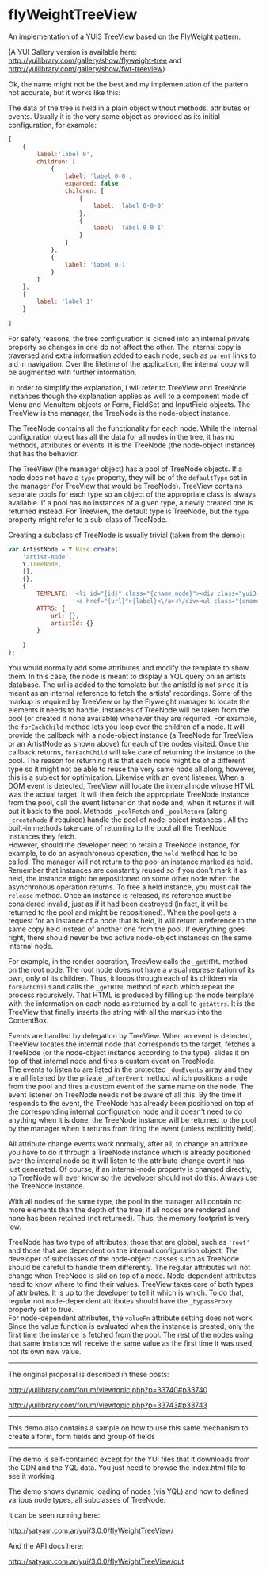 flyWeightTreeView
=================

An implementation of a YUI3 TreeView based on the FlyWeight pattern.

(A YUI Gallery version is available here: http://yuilibrary.com/gallery/show/flyweight-tree and http://yuilibrary.com/gallery/show/fwt-treeview)

Ok, the name might not be the best and my implementation of the pattern not accurate, but it works like this:

The data of the tree is held in a plain object without methods, attributes or events.  Usually it is the very same object as provided as its initial configuration, for example:
``` Javascript
[
	{
		label:'label 0',
		children: [
			{
				label: 'label 0-0',
				expanded: false,
				children: [
					{
						label: 'label 0-0-0'
					},
					{
						label: 'label 0-0-1'
					}
				]
			},
			{
				label: 'label 0-1'
			}
		]
	},
	{
		label: 'label 1'
	}

]
```
For safety reasons, the tree configuration is cloned into an internal private property so changes in one do not affect the other.  The internal copy is traversed and extra information added to each node, such as `parent` links to aid in navigation.  Over the lifetime of the application, the internal copy will be augmented with further information.

In order to simplify the explanation, I will refer to TreeView and TreeNode instances though the explanation applies as well to a component made of Menu and MenuItem objects or Form, FieldSet and InputField objects.   The TreeView is the manager, the TreeNode is the node-object instance.

The TreeNode contains all the functionality for each node.  While the internal configuration object has all the data for all nodes in the tree, it has no methods, attributes or events.  It is the TreeNode (the node-object instance) that has the behavior.
 
The TreeView (the manager object) has a pool of TreeNode objects.   If a node does not have a `type` property, they will be of the `defaultType` set in the manager (for TreeView that would be TreeNode).   TreeView contains separate pools for each type so an object of the appropriate class is always available. If a pool has no instances of a given type, a newly created one is returned instead.  For TreeView, the default type is TreeNode, but the `type` property might refer to a sub-class of TreeNode.

Creating a subclass of TreeNode is usually trivial (taken from the demo):
```JavaScript
var ArtistNode = Y.Base.create(
	'artist-node',
	Y.TreeNode,
	[],
	{},
	{
		TEMPLATE: '<li id="{id}" class="{cname_node}"><div class="yui3-treenode-toggle"><\/div><div class="yui3-treenode-content">' + 
		          '<a href="{url}">{label}<\/a><\/div><ul class="{cname_children}">{children}<\/ul><\/li>',
		ATTRS: {
			url: {},
			artistId: {}
		}
		
	}
);
```
You would normally add some attributes and modify the template to show them.  In this case, the node is meant to display a YQL query on an artists database. The url is added to the template but the artistId is not since it is meant as an internal reference to fetch the artists' recordings.  Some of the markup is required by TreeView or by the Flyweight manager to locate the elements it needs to handle.
Instances of TreeNode will be taken from the pool (or created if none available) whenever they are required.  For example, the `forEachChild` method lets you loop over the children of a node.  It will provide the callback with a node-object instance (a TreeNode for TreeView or an ArtistNode as shown above) for each of the nodes visited. Once the callback returns, `forEachChild` will take care of returning the instance to the pool.  The reason for returning it is that each node might be of a different type so it might not be able to reuse the very same node all along, however, this is a subject for optimization.
Likewise with an event listener.  When a DOM event is detected, TreeView will locate the internal node whose HTML was the actual target.  It will then fetch the appropriate TreeNode instance from the pool, call the event listener on that node and, when it returns it will put it back to the pool.
Methods `_poolFetch` and `_poolReturn` (along `_createNode` if required) handle the pool of node-object instances . All the built-in methods take care of returning to the pool all the TreeNode instances they fetch.  
However, should the developer need to retain a TreeNode instance, for example, to do an asynchronous operation, the `hold` method has to be called. The manager will not return to the pool an instance marked as held.  Remember that instances are constantly reused so if you don't mark it as held, the instance might be repositioned on some other node when the asynchronous operation returns.
To free a held instance, you must call the `release` method.  Once an instance is released, its reference must be considered invalid, just as if it had been destroyed (in fact, it will be returned to the pool and might be repositioned).  When the pool gets a request for an instance of a node that is held, it will return a reference to the same copy held instead of another one from the pool.  If everything goes right, there should never be two active node-object instances on the same internal node.

For example, in the render operation, TreeView calls the `_getHTML` method on the root node. The root node does not have a visual representation of its own, only of its children.   Thus, it loops through each of its children via `forEachChild` and calls the `_getHTML` method of each which repeat the process recursively. That HTML is produced by filling up the node template with the information on each node as returned by a call to `getAttrs`.  It is the TreeView that finally inserts the string with all the markup into the ContentBox.

Events are handled by delegation by TreeView. When an event is detected, TreeView locates the internal node that corresponds to the target, fetches a TreeNode (or the node-object instance according to the type), slides it on top of that internal node and fires a custom event on TreeNode.  
The events to listen to are listed in the protected `_domEvents` array and they are all listened by the private `_afterEvent` method which positions a node from the pool and fires a custom event of the same name on the node.
The event listener on TreeNode needs not be aware of all this.  By the time it responds to the event, the TreeNode has already been positioned on top of the corresponding internal configuration node and it doesn't need to do anything when it is done, the TreeNode instance will be returned to the pool by the manager when it returns from firing the event (unless explicitly held).

All attribute change events work normally, after all, to change an attribute you have to do it through a TreeNode instance which is already positioned over the internal node so it will listen to the attribute-change event it has just generated.
Of course, if an internal-node property is changed directly, no TreeNode will ever know so the developer should not do this. Always use the TreeNode instance.

With all nodes of the same type, the pool in the manager will contain no more elements than the depth of the tree, if all nodes are rendered and none has been retained (not returned).  Thus, the memory footprint is very low.

TreeNode has two type of attributes, those that are global, such as `'root'` and those that are dependent on the internal configuration object.  The developer of subclasses of the node-object classes such as TreeNode should be careful to handle them differently.  The regular attributes will not change when TreeNode is slid on top of a node.  Node-dependent attributes need to know where to find their values. TreeView takes care of both types of attributes.  It is up to the developer to tell it which is which.  To do that, regular not node-dependent attributes should have the `_bypassProxy` property set to true.  
For node-dependent attributes, the `valueFn` attribute setting does not work.  Since the value function is evaluated when the instance is created, only the first time the instance is fetched from the pool.  The rest of the nodes using that same instance will receive the same value as the first time it was used, not its own new value.

---------------------------
The original proposal is described in these posts:

http://yuilibrary.com/forum/viewtopic.php?p=33740#p33740

http://yuilibrary.com/forum/viewtopic.php?p=33743#p33743

---------------------------
This demo also contains a sample on how to use this same mechanism to create a form, form fields and group of fields

------------------------------
The demo is self-contained except for the YUI files that it downloads from the CDN and the YQL data.  You just need to browse the index.html file to see it working.

The demo shows dynamic loading of nodes (via YQL) and how to defined various node types, all subclasses of TreeNode.

It can be seen running here:

http://satyam.com.ar/yui/3.0.0/flyWeightTreeView/

And the API docs here:

http://satyam.com.ar/yui/3.0.0/flyWeightTreeView/out